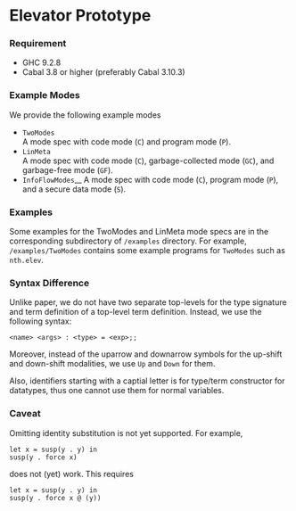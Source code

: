 # Elevator Prototype

### Requirement

- GHC 9.2.8
- Cabal 3.8 or higher (preferably Cabal 3.10.3)

### Example Modes
We provide the following example modes
- `TwoModes`  
  A mode spec with code mode (`C`) and program mode (`P`).
- `LinMeta`  
  A mode spec with code mode (`C`), garbage-collected mode (`GC`), and garbage-free mode (`GF`).
- `InfoFlowModes`__
  A mode spec with code mode (`C`), program mode (`P`), and a secure data mode (`S`).
  
### Examples
Some examples for the TwoModes and LinMeta mode specs are in the corresponding
subdirectory of `/examples` directory.
For example, `/examples/TwoModes` contains some example programs for
`TwoModes` such as `nth.elev`.

### Syntax Difference

Unlike paper, we do not have two separate top-levels for
the type signature and term definition of a top-level term definition.
Instead, we use the following syntax:
```
<name> <args> : <type> = <exp>;;
```
Moreover, instead of the uparrow and downarrow symbols for the
up-shift and down-shift modalities, we use `Up` and `Down` for
them.

Also, identifiers starting with a captial letter is for
type/term constructor for datatypes, thus one cannot use
them for normal variables.

### Caveat

Omitting identity substitution is not yet supported. For example,
```
let x = susp(y . y) in
susp(y . force x)
```
does not (yet) work. This requires
```
let x = susp(y . y) in
susp(y . force x @ (y))
```
